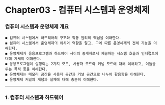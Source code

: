 # Chapter03 - 컴퓨터 시스템과 운영체제

### 컴퓨터 시스템과 운영체제 개요

```
◼ 컴퓨터 시스템에서 하드웨어의 구조와 작동 원리의 핵심을 이해한다.
◼ 컴퓨터 시스템에서 운영체제의 위치와 역할을 알고, 그에 따른 운영체제의 전체 기능을 이해한다.
◼ 운영체제가 응용프로그램과 하드웨어 사이의 중개자로서 제공하는 시스템 호출과 인터럽트에 대해 자세히 이해한다.
◼ 응용프로그램이 실행되는 2가지 모드, 사용자 모드와 커널 모드에 대해 이해하고, 이들을 두는 목적 등을 이해한다.
◼ 운영체제는 메모리 공간을 사용자 공간과 커널 공간으로 나누어 활용함을 이해한다.
◼ 운영체제 커널의 개념과 실체에 대해 충분히 이해한다.
```
 <hr>

### 1. 컴퓨터 시스템과 하드웨어
<br>
